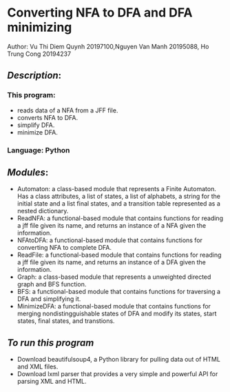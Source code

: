 # Converting NFA to DFA and DFA minimizing

Author: Vu Thi Diem Quynh 20197100,Nguyen Van Manh 20195088, Ho Trung Cong 20194237

## ***Description***:

### This program:
* reads data of a NFA from a JFF file.
* converts NFA to DFA.
* simplify DFA.
* minimize DFA.

### Language: Python

## ***Modules***:

* Automaton: a class-based module that represents a Finite Automaton. Has a class attributes, a list of states, a list of alphabets, a string for the initial state and a list final states, and a transition table represented as a nested dictionary.
* ReadNFA: a functional-based module that contains functions for reading a jff file given its name, and returns an instance of a NFA given the information.
* NFAtoDFA: a functional-based module that contains functions for converting NFA to complete DFA.
* ReadFile: a functional-based module that contains functions for reading a jff file given its name, and returns an instance of a DFA given the information.
* Graph: a class-based module that represents a unweighted directed graph and BFS function.
* BFS: a functional-based module that contains functions for traversing a DFA and simplifying it.
* MinimizeDFA: a functional-based module that contains functions for merging nondistingguishable states of DFA and modify its states, start states, final states, and transtions.

## ***To run this program***

* Download beautifulsoup4, a Python library for pulling data out of HTML and XML files.
* Download lxml parser that provides a very simple and powerful API for parsing XML and HTML.
